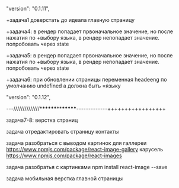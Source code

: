 "version": "0.1.11",

+задача1 доверстать до идеала главную страницу

+задача4: в рендер попадает првоначальное значение, но после нажатия по +выбору
языка, в рендер непопадает значение. попробовать через state

+задача5: в рендер попадает првоначальное значение, но после нажатия по +выбору
языка, в рендер непопадает значение. попробовать через state

+задача6: при обновлении страницы переменная headeeng по умолчанию undefined а
должна быть =языку

"version": "0.1.12",

---//////////////\***\*\*\*\*\***\*\***\*\*\*\*\***-------------+++++++++++++++++

задача7-8: верстка страниц

задача отредактировать страницу контакты

задача разобраться с выводом картинок для галлереи
https://www.npmjs.com/package/react-image-gallery карусель
https://www.npmjs.com/package/react-images

задача разобратья с картинками npm install react-image --save

задача мобильная верстка главной страницы

